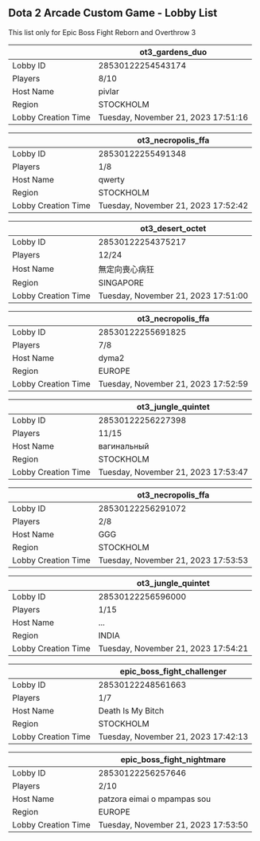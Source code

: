 ## Dota 2 Arcade Custom Game - Lobby List

This list only for Epic Boss Fight Reborn and Overthrow 3

|  | ot3_gardens_duo |
| ------ | ------ |
| Lobby ID | 28530122254543174 |
| Players | 8/10 |
| Host Name | pivlar |
| Region | STOCKHOLM |
| Lobby Creation Time | Tuesday, November 21, 2023 17:51:16 |


|  | ot3_necropolis_ffa |
| ------ | ------ |
| Lobby ID | 28530122255491348 |
| Players | 1/8 |
| Host Name | qwerty |
| Region | STOCKHOLM |
| Lobby Creation Time | Tuesday, November 21, 2023 17:52:42 |


|  | ot3_desert_octet |
| ------ | ------ |
| Lobby ID | 28530122254375217 |
| Players | 12/24 |
| Host Name | 無定向喪心病狂 |
| Region | SINGAPORE |
| Lobby Creation Time | Tuesday, November 21, 2023 17:51:00 |


|  | ot3_necropolis_ffa |
| ------ | ------ |
| Lobby ID | 28530122255691825 |
| Players | 7/8 |
| Host Name | dyma2 |
| Region | EUROPE |
| Lobby Creation Time | Tuesday, November 21, 2023 17:52:59 |


|  | ot3_jungle_quintet |
| ------ | ------ |
| Lobby ID | 28530122256227398 |
| Players | 11/15 |
| Host Name | вагинальный |
| Region | STOCKHOLM |
| Lobby Creation Time | Tuesday, November 21, 2023 17:53:47 |


|  | ot3_necropolis_ffa |
| ------ | ------ |
| Lobby ID | 28530122256291072 |
| Players | 2/8 |
| Host Name | GGG |
| Region | STOCKHOLM |
| Lobby Creation Time | Tuesday, November 21, 2023 17:53:53 |


|  | ot3_jungle_quintet |
| ------ | ------ |
| Lobby ID | 28530122256596000 |
| Players | 1/15 |
| Host Name | ... |
| Region | INDIA |
| Lobby Creation Time | Tuesday, November 21, 2023 17:54:21 |


|  | epic_boss_fight_challenger |
| ------ | ------ |
| Lobby ID | 28530122248561663 |
| Players | 1/7 |
| Host Name | Death Is My Bitch |
| Region | STOCKHOLM |
| Lobby Creation Time | Tuesday, November 21, 2023 17:42:13 |


|  | epic_boss_fight_nightmare |
| ------ | ------ |
| Lobby ID | 28530122256257646 |
| Players | 2/10 |
| Host Name | patzora eimai o mpampas sou |
| Region | EUROPE |
| Lobby Creation Time | Tuesday, November 21, 2023 17:53:50 |


